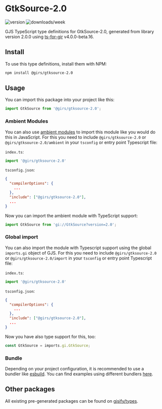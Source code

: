 
# GtkSource-2.0

![version](https://img.shields.io/npm/v/@girs/gtksource-2.0)
![downloads/week](https://img.shields.io/npm/dw/@girs/gtksource-2.0)


GJS TypeScript type definitions for GtkSource-2.0, generated from library version 2.0.0 using [ts-for-gir](https://github.com/gjsify/ts-for-gir) v4.0.0-beta.16.


## Install

To use this type definitions, install them with NPM:
```bash
npm install @girs/gtksource-2.0
```

## Usage

You can import this package into your project like this:
```ts
import GtkSource from '@girs/gtksource-2.0';
```

### Ambient Modules

You can also use [ambient modules](https://github.com/gjsify/ts-for-gir/tree/main/packages/cli#ambient-modules) to import this module like you would do this in JavaScript.
For this you need to include `@girs/gtksource-2.0` or `@girs/gtksource-2.0/ambient` in your `tsconfig` or entry point Typescript file:

`index.ts`:
```ts
import '@girs/gtksource-2.0'
```

`tsconfig.json`:
```json
{
  "compilerOptions": {
    ...
  },
  "include": ["@girs/gtksource-2.0"],
  ...
}
```

Now you can import the ambient module with TypeScript support: 

```ts
import GtkSource from 'gi://GtkSource?version=2.0';
```

### Global import

You can also import the module with Typescript support using the global `imports.gi` object of GJS.
For this you need to include `@girs/gtksource-2.0` or `@girs/gtksource-2.0/import` in your `tsconfig` or entry point Typescript file:

`index.ts`:
```ts
import '@girs/gtksource-2.0'
```

`tsconfig.json`:
```json
{
  "compilerOptions": {
    ...
  },
  "include": ["@girs/gtksource-2.0"],
  ...
}
```

Now you have also type support for this, too:

```ts
const GtkSource = imports.gi.GtkSource;
```

### Bundle

Depending on your project configuration, it is recommended to use a bundler like [esbuild](https://esbuild.github.io/). You can find examples using different bundlers [here](https://github.com/gjsify/ts-for-gir/tree/main/examples).

## Other packages

All existing pre-generated packages can be found on [gjsify/types](https://github.com/gjsify/types).

